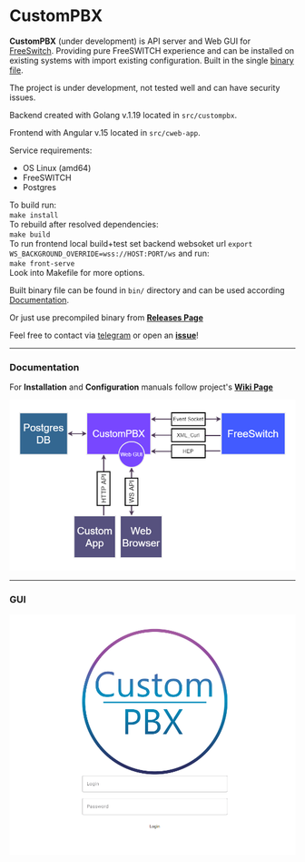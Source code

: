 # CustomPBX

**CustomPBX** (under development) is API server and Web GUI for [FreeSwitch](https://github.com/signalwire/freeswitch).
Providing pure FreeSWITCH experience and can be installed on existing systems with import existing configuration.
Built in the single [binary file](https://github.com/custompbx/custompbx/releases).

The project is under development, not tested well and can have security issues.  

Backend created with Golang v.1.19 located in ``src/custompbx``.

Frontend with Angular v.15 located in ``src/cweb-app``.


Service requirements:  
* OS Linux (amd64)  
* FreeSWITCH  
* Postgres

To build run:  
``make install``  
To rebuild after resolved dependencies:  
``make build``  
To run frontend local build+test set backend websoket url ``export WS_BACKGROUND_OVERRIDE=wss://HOST:PORT/ws`` and run:  
``make front-serve``  
Look into Makefile for more options.

Built binary file can be found in ``bin/`` directory and can be used according [Documentation](https://github.com/custompbx/custompbx/wiki).

Or just use precompiled binary from **[Releases Page](https://github.com/custompbx/custompbx/releases)**

Feel free to contact via [telegram](https://t.me/custompbx) or open an **[issue](https://github.com/custompbx/custompbx/issues)**!

---
### Documentation
For **Installation** and **Configuration** manuals follow project's **[Wiki Page](https://github.com/custompbx/custompbx/wiki)**

![scheme](https://github.com/custompbx/doc/raw/master/img/Diagram1.png)

---
### GUI
![demo](https://github.com/custompbx/doc/blob/master/img/demo_anim.gif?raw=true)
